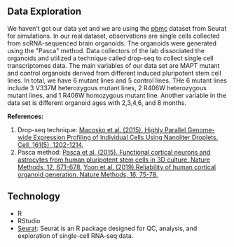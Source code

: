 ## Data Exploration
We haven't got our data yet and we are using the [pbmc](https://satijalab.org/seurat/articles/pbmc3k_tutorial.html) dataset from Seurat for simulations. In our real dataset, observations are single cells collected from scRNA-sequenced brain organoids. The organoids were generated using the "Pasca" method. Data collectors of the lab dissociated the organoids and utilized a technique called drop-seq to collect single cell transcriptomes data. 
The main variables of our data set are MAPT mutant and control organoids derived from different induced pluripotent stem cell lines. In total, we have 6 mutant lines and 5 control lines. THe 6 mutant lines include 3 V337M heterozygous mutant lines, 2 R406W heterozygous mutant lines, and 1 R406W homozygous mutant line. Another variable in the data set is different organoid ages with 2,3,4,6, and 8 months.

**References:**
1. Drop-seq technique: [Macosko et al. (2015). Highly Parallel Genome-wide Expression Profiling of Individual Cells Using Nanoliter Droplets. Cell, 161(5), 1202-1214.](https://doi.org/10.1016/j.cell.2015.05.002.)
2. Pasca method: [Pasca et al. (2015). Functional cortical neurons and astrocytes from human pluripotent stem cells in 3D culture. Nature Methods, 12, 671–678.](https://doi.org/10.1038/nmeth.3415)
                 [Yoon et al. (2019).Reliability of human cortical organoid generation. Nature Methods, 16, 75-78.](https://www.nature.com/articles/s41592-018-0255-0) 


## Technology
- R
- RStudio
- [Seurat](https://satijalab.org/seurat/index.html): Seurat is an R package designed for QC, analysis, and exploration of single-cell RNA-seq data. 

